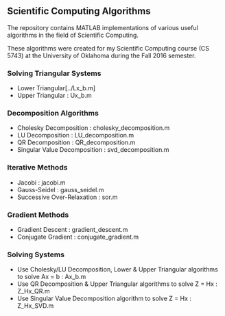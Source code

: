 ## Scientific Computing Algorithms

The repository contains MATLAB implementations of various useful algorithms in the field of Scientific Computing. 

These algorithms were created for my Scientific Computing course (CS 5743) at the University of Oklahoma during the Fall 2016 semester.

### Solving Triangular Systems

* Lower Triangular[../Lx_b.m]
* Upper Triangular : Ux_b.m

### Decomposition Algorithms

* Cholesky Decomposition : cholesky_decomposition.m
* LU Decomposition : LU_decomposition.m
* QR Decomposition : QR_decomposition.m
* Singular Value Decomposition : svd_decomposition.m

### Iterative Methods

* Jacobi : jacobi.m
* Gauss-Seidel : gauss_seidel.m
* Successive Over-Relaxation : sor.m

### Gradient Methods

* Gradient Descent : gradient_descent.m
* Conjugate Gradient : conjugate_gradient.m

### Solving Systems 

* Use Cholesky/LU Decomposition, Lower & Upper Triangular algorithms to solve Ax = b : Ax_b.m
* Use QR Decomposition & Upper Triangular algorithms to solve Z = Hx : Z_Hx_QR.m
* Use Singular Value Decomposition algorithm to solve Z = Hx : Z_Hx_SVD.m
